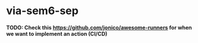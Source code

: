 # via-sem6-sep

#### TODO: Check this https://github.com/jonico/awesome-runners for when we want to implement an action (CI/CD)

